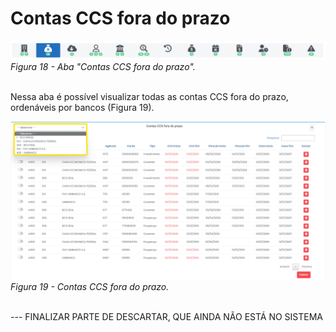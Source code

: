 # Contas CCS fora do prazo

![Página2](img/ContasCCSForaDoPrazo.png)<br>
*Figura 18 - Aba "Contas CCS fora do prazo".* <br><br>

Nessa aba é possível visualizar todas as contas CCS fora do prazo, ordenáveis por bancos (Figura 19).

![Página2](img/ContasCCSfora.png)<br>
*Figura 19 - Contas CCS fora do prazo.* <br><br>

--- FINALIZAR PARTE DE DESCARTAR, QUE AINDA NÃO ESTÁ NO SISTEMA 